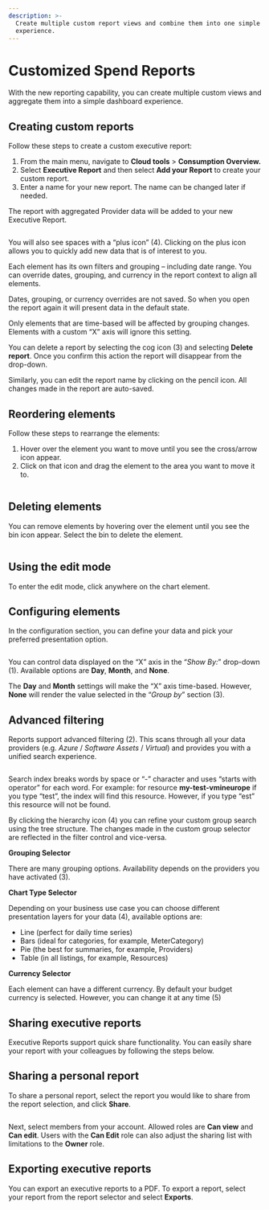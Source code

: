 ```yaml
---
description: >-
  Create multiple custom report views and combine them into one simple dashboard
  experience.
---
```


# Customized Spend Reports

With the new reporting capability, you can create multiple custom views and aggregate them into a simple dashboard experience.

## Creating custom reports <a href="#building-custom-reports" id="building-custom-reports"></a>

Follow these steps to create a custom executive report:

1. From the main menu, navigate to **Cloud tools** > **Consumption Overview.**
2. Select **Executive Report** and then select **Add your Report** to create your custom report.
3. Enter a name for your new report. The name can be changed later if needed.

The report with aggregated Provider data will be added to your new Executive Report.

<figure><img src="../../../.gitbook/assets/image (691).png" alt=""><figcaption></figcaption></figure>

You will also see spaces with a “plus icon” (4). Clicking on the plus icon allows you to quickly add new data that is of interest to you.

Each element has its own filters and grouping – including date range. You can override dates, grouping, and currency in the report context to align all elements.

Dates, grouping, or currency overrides are not saved. So when you open the report again it will present data in the default state.

Only elements that are time-based will be affected by grouping changes. Elements with a custom “X” axis will ignore this setting.

You can delete a report by selecting the cog icon (3) and selecting **Delete report**. Once you confirm this action the report will disappear from the drop-down.

Similarly, you can edit the report name by clicking on the pencil icon. All changes made in the report are auto-saved.

## Reordering elements <a href="#reordering-elements" id="reordering-elements"></a>

Follow these steps to rearrange the elements:

1. Hover over the element you want to move until you see the cross/arrow icon appear.&#x20;
2. Click on that icon and drag the element to the area you want to move it to.

<figure><img src="../../../.gitbook/assets/image (692).png" alt=""><figcaption></figcaption></figure>

## Deleting elements <a href="#deleting-elements" id="deleting-elements"></a>

You can remove elements by hovering over the element until you see the bin icon appear. Select the bin to delete the element.

<figure><img src="../../../.gitbook/assets/image (694).png" alt=""><figcaption></figcaption></figure>

## Using the edit mode <a href="#editing" id="editing"></a>

To enter the edit mode, click anywhere on the chart element.

## Configuring elements <a href="#configuring-elements" id="configuring-elements"></a>

In the configuration section, you can define your data and pick your preferred presentation option.

<figure><img src="../../../.gitbook/assets/image (693).png" alt=""><figcaption></figcaption></figure>

You can control data displayed on the “X” axis in the “_Show By:_” drop-down (1). Available options are **Day**, **Month**, and **None**.

The **Day** and **Month** settings will make the “X” axis time-based. However, **None** will render the value selected in the “_Group by_” section (3).

## **Advanced filtering**

Reports support advanced filtering (2). This scans through all your data providers (e.g. _Azure_ / _Software Assets_ / _Virtual_) and provides you with a unified search experience.

<figure><img src="../../../.gitbook/assets/image (695).png" alt=""><figcaption></figcaption></figure>

Search index breaks words by space or “-” character and uses “starts with operator” for each word. For example: for resource **my-test-vmineurope** if you type “test”, the index will find this resource. However, if you type “est” this resource will not be found.

By clicking the hierarchy icon (4) you can refine your custom group search using the tree structure. The changes made in the custom group selector are reflected in the filter control and vice-versa.

**Grouping Selector**

There are many grouping options. Availability depends on the providers you have activated (3).

**Chart Type Selector**

Depending on your business use case you can choose different presentation layers for your data (4), available options are:

* Line (perfect for daily time series)
* Bars (ideal for categories, for example, MeterCategory)
* Pie (the best for summaries, for example, Providers)
* Table (in all listings, for example, Resources)

**Currency Selector**

Each element can have a different currency. By default your budget currency is selected. However, you can change it at any time (5)

## Sharing executive reports <a href="#sharing-executive-reports" id="sharing-executive-reports"></a>

Executive Reports support quick share functionality. You can easily share your report with your colleagues by following the steps below.

## Sharing a personal report <a href="#sharing-an-personal-report" id="sharing-an-personal-report"></a>

To share a personal report, select the report you would like to share from the report selection, and click **Share**.

<figure><img src="../../../.gitbook/assets/image (696).png" alt=""><figcaption></figcaption></figure>

Next, select members from your account. Allowed roles are **Can view** and **Can edit**. Users with the **Can Edit** role can also adjust the sharing list with limitations to the **Owner** role.

## Exporting executive reports <a href="#exporting-executive-report" id="exporting-executive-report"></a>

You can export an executive reports to a PDF. To export a report, select your report from the report selector and select **Exports**.
